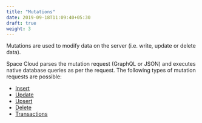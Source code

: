 ```yaml
---
title: "Mutations"
date: 2019-09-18T11:09:40+05:30
draft: true
weight: 3
---
```


Mutations are used to modify data on the server (i.e. write, update or delete data).

Space Cloud parses the mutation request (GraphQL or JSON) and executes native database queries as per the request. The following types of mutation requests are possible:

- [Insert](/essentials/mutations/insert)
- [Update](/essentials/mutations/update)
- [Upsert](/essentials/mutations/upsert)
- [Delete](/essentials/mutations/delete)
- [Transactions](/essentials/mutations/transactions)
